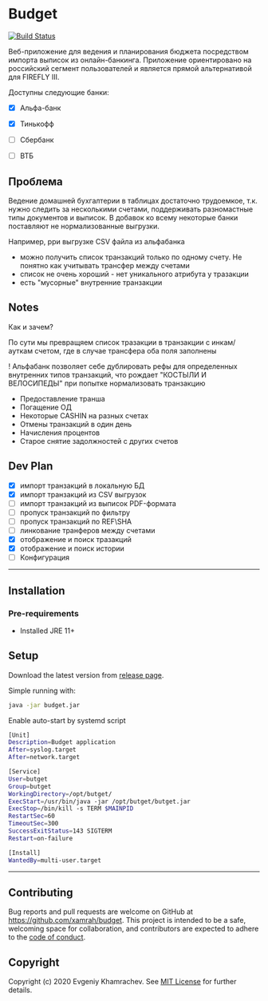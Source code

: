 # Budget

[![Build Status](http://85.193.84.55:8080/buildStatus/icon?job=Budget+build)](http://85.193.84.55:8080/job/Budget%20build/)

Веб-приложение для ведения и планирования бюджета посредством импорта выписок из онлайн-банкинга.
Приложение ориентировано на российский сегмент пользователей и является прямой альтернативой для FIREFLY III.

Доступны следующие банки:
 - [x] Альфа-банк
 - [x] Тинькофф
 - [ ] Сбербанк
 - [ ] ВТБ
 

## Проблема

Ведение домашней бухгалтерии в таблицах достаточно трудоемкое, т.к. нужно следить за несколькими счетами, поддерживать разномастные типы документов и выписок.
В добавок ко всему некоторые банки поставляют не нормализованные выгрузки. 

Например, рри выгрузке CSV файла из альфабанка
- можно получить список транзакций только по одному счету. Не понятно как учитывать трансфер между счетами
- список не очень хороший - нет уникального атрибута у тразакции
- есть "мусорные" внутренние транзакции


## Notes

Как и зачем?

По сути мы превращяем список тразакции в транзакции с инкам/ауткам счетом, где в случае трансфера оба поля заполнены

! Альфабанк позволяет себе дублировать рефы для определенных внутренних типов транзакций, что рождает "КОСТЫЛИ И ВЕЛОСИПЕДЫ" при попытке нормализовать транзакцию

- Предоставление транша
- Погащение ОД
- Некоторые CASHIN на разных счетах
- Отмены транзакций в один день
- Начисления процентов
- Старое снятие задолжностей с других счетов


## Dev Plan

- [x] импорт транзакций в локальную БД
- [x] импорт транзакций из CSV выгрузок
- [ ] импорт транзакций из выписок PDF-формата
- [ ] пропуск транзакций по фильтру
- [ ] пропуск транзакций по REF\SHA
- [ ] линкование транферов между счетами
- [x] отображение и поиск тразакций
- [x] отображение и поиск истории
- [ ] Конфигурация

---
## Installation
### Pre-requirements

- Installed JRE 11+

## Setup

Download the latest version from [release page](#).

Simple running with:
```bash
java -jar budget.jar
```

Enable auto-start by systemd script
```bash
[Unit]
Description=Budget application
After=syslog.target
After=network.target

[Service]
User=butget
Group=butget
WorkingDirectory=/opt/butget/
ExecStart=/usr/bin/java -jar /opt/butget/butget.jar
ExecStop=/bin/kill -s TERM $MAINPID
RestartSec=60
TimeoutSec=300
SuccessExitStatus=143 SIGTERM
Restart=on-failure

[Install]
WantedBy=multi-user.target
```

----

## Contributing

Bug reports and pull requests are welcome on GitHub at https://github.com/xamrah/budget. This project is intended to be a safe, welcoming space for collaboration, and contributors are expected to adhere to the [code of conduct](https://github.com/xamrah/budget/blob/master/CODE_OF_CONDUCT.md).

## Copyright

Copyright (c) 2020 Evgeniy Khamrachev. See [MIT License](LICENSE.txt) for further details.

